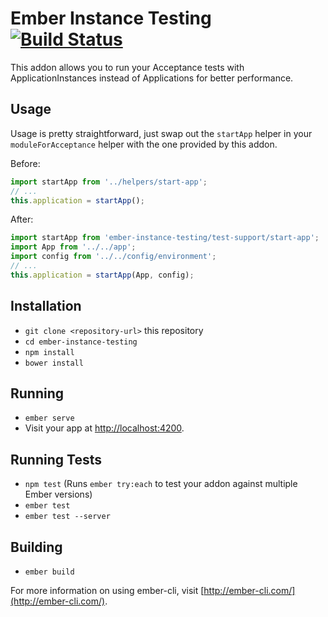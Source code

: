 # Ember Instance Testing [![Build Status](https://travis-ci.org/trentmwillis/ember-instance-testing.svg?branch=master)](https://travis-ci.org/trentmwillis/ember-instance-testing)

This addon allows you to run your Acceptance tests with ApplicationInstances instead of Applications for better performance.

## Usage

Usage is pretty straightforward, just swap out the `startApp` helper in your `moduleForAcceptance` helper with the one provided by this addon.

Before:

```js
import startApp from '../helpers/start-app';
// ...
this.application = startApp();
```

After:

```js
import startApp from 'ember-instance-testing/test-support/start-app';
import App from '../../app';
import config from '../../config/environment';
// ...
this.application = startApp(App, config);
```

## Installation

* `git clone <repository-url>` this repository
* `cd ember-instance-testing`
* `npm install`
* `bower install`

## Running

* `ember serve`
* Visit your app at [http://localhost:4200](http://localhost:4200).

## Running Tests

* `npm test` (Runs `ember try:each` to test your addon against multiple Ember versions)
* `ember test`
* `ember test --server`

## Building

* `ember build`

For more information on using ember-cli, visit [http://ember-cli.com/](http://ember-cli.com/).

